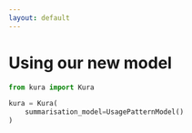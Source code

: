 ```yaml
---
layout: default
---
```


# Using our new model

```py {3-5}
from kura import Kura

kura = Kura(
    summarisation_model=UsagePatternModel()
)
```

<!--
When analyzing RAG system performance, distinguishing between inventory and capability issues is crucial:

- Knowledge Inventory failures occur when the right information simply isn't in your system
- Retrieval Capability failures happen when information exists but can't be effectively retrieved
- Generation Capability issues arise when retrieved content is misinterpreted or poorly synthesized
- Understanding this distinction helps target improvements to the right component
-->
